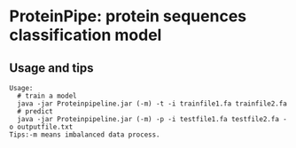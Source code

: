 # ProteinPipe: protein sequences classification model
## Usage and tips

```
Usage: 
  # train a model
  java -jar Proteinpipeline.jar (-m) -t -i trainfile1.fa trainfile2.fa
  # predict
  java -jar Proteinpipeline.jar (-m) -p -i testfile1.fa testfile2.fa -o outputfile.txt
Tips:-m means imbalanced data process.
```
